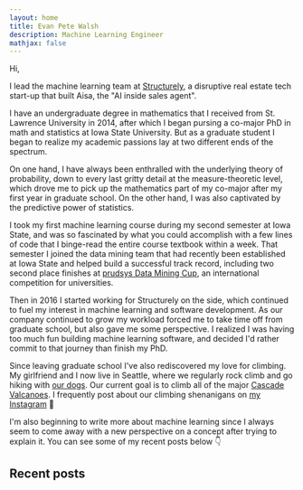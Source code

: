 ```yaml
---
layout: home
title: Evan Pete Walsh
description: Machine Learning Engineer
mathjax: false
---
```


Hi,

I lead the machine learning team at [Structurely](www.structurely.com), a disruptive real estate tech start-up that built Aisa, the "AI inside sales agent".

I have an undergraduate degree in mathematics that I received from St. Lawrence University in 2014, after which I began pursing a co-major PhD in math and statistics at Iowa State University. But as a graduate student I began to realize my academic passions lay at two different ends of the spectrum.

On one hand, I have always been enthralled with the underlying theory of probability, down to every last gritty detail at the measure-theoretic level, which drove me to pick up the mathematics part of my co-major after my first year in graduate school. On the other hand, I was also captivated by the predictive power of statistics.

I took my first machine learning course during my second semester at Iowa State, and was so fascinated by what you could accomplish with a few lines of code that I binge-read the entire course textbook within a week. That semester I joined the data mining team that had recently been established at Iowa State and helped build a successful track record, including two second place finishes at [prudsys Data Mining Cup](https://www.data-mining-cup.com/), an international competition for universities.

Then in 2016 I started working for Structurely on the side, which continued to fuel my interest in machine learning and software development. As our company continued to grow my workload forced me to take time off from graduate school, but also gave me some perspective. I realized I was having too much fun building machine learning software, and decided I'd rather commit to that journey than finish my PhD.

Since leaving graduate school I've also rediscovered my love for climbing. My girlfriend and I now live in Seattle, where we regularly rock climb and go hiking with [our dogs](https://www.instagram.com/tailsofkinnickandlua/). Our current goal is to climb all of the major [Cascade Valcanoes](https://en.wikipedia.org/wiki/Cascade_Volcanoes). I frequently post about our climbing shenanigans on [my Instagram](https://www.instagram.com/evanpetewalsh/) 🤘

I'm also beginning to write more about machine learning since I always seem to come away with a new perspective on a concept after trying to explain it. You can see some of my recent posts below 👇

## Recent posts

<!-- https://medium-widget.pixelpoint.io/ -->
<div id="medium-widget"></div>
<script src="https://medium-widget.pixelpoint.io/widget.js"></script>
<script>MediumWidget.Init({renderTo: '#medium-widget', params: {"resource":"https://medium.com/@epwalsh10","postsPerLine":2,"limit":4,"picture":"big","fields":["description","claps","publishAt"],"ratio":"landscape"}})</script>

<!-- ## Other posts -->

<!-- <ul> -->
<!--   {% for post in site.posts %} -->
<!--   <li> -->
<!--     <a href="{{ post.url }}">{{ post.title }}</a> -->
<!--     - <time datetime="{{ post.date | date: "%Y-%m-%d" }}">{{ post.date | date_to_long_string }}</time> -->
<!--     <p>{{ post.description }}</p> -->
<!--   </li> -->
<!--   {% endfor %} -->
<!-- </ul> -->
